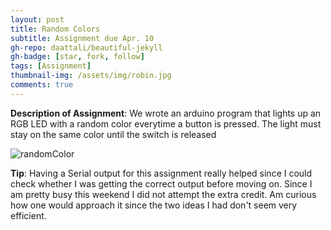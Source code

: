 ```yaml
---
layout: post
title: Random Colors
subtitle: Assignment due Apr. 10
gh-repo: daattali/beautiful-jekyll
gh-badge: [star, fork, follow]
tags: [Assignment]
thumbnail-img: /assets/img/robin.jpg
comments: true
---
```

**Description of Assignment**: We wrote an arduino program that lights up an RGB LED with a random color everytime a button is pressed.
The light must stay on the same color until the switch is released
  
![randomColor](https://darrendywang.github.io/assets/img/randomColor.jpg)  


**Tip**: Having a Serial output for this assignment really helped since I could check whether I was getting
the correct output before moving on. Since I am pretty busy this weekend I did not attempt the extra credit. Am curious
how one would approach it since the two ideas I had don't seem very efficient.
